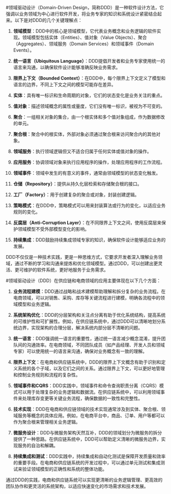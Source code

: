 #领域驱动设计（Domain-Driven Design，简称DDD）是一种软件设计方法，它强调以业务领域为中心进行软件开发，将业务专家的知识和系统设计紧密结合起来。以下是对DDD的几个关键理解点：

1. **领域模型**：DDD中的核心是领域模型，它代表业务概念和业务逻辑的软件实现。领域模型包括实体（Entities）、值对象（Value Objects）、聚合（Aggregates）、领域服务（Domain Services）和领域事件（Domain Events）。

2. **统一语言（Ubiquitous Language）**：DDD提倡开发者和业务专家使用统一的语言来沟通，以确保软件设计能够准确反映业务需求。

3. **限界上下文（Bounded Context）**：在DDD中，每个限界上下文定义了模型和语言的边界，不同上下文之间的模型可能存在差异。

4. **实体**：具有唯一标识和生命周期的对象，它们的状态变化是业务关注的重点。

5. **值对象**：描述领域概念的属性或量度，它们没有唯一标识，被视为不可变的。

6. **聚合**：一组相关对象的集合，由一个根实体和多个值对象组成，作为数据修改的单元。

7. **聚合根**：聚合中的根实体，外部对象必须通过聚合根来访问聚合内的其他对象。

8. **领域服务**：执行领域逻辑但又不适合归属于任何实体或值对象的操作。

9. **应用服务**：协调领域对象来执行应用程序的操作，处理应用程序的工作流程。

10. **领域事件**：领域中发生的有意义的事件，通常由领域模型的状态变化触发。

11. **仓储（Repository）**：提供从持久化层检索和存储聚合根的接口。

12. **工厂（Factory）**：用于创建复杂的聚合或对象，封装创建逻辑。

13. **策略模式**：在DDD中，策略模式可以用来封装算法或行为的变化，以适应业务规则的变化。

14. **反腐层（Anti-Corruption Layer）**：在不同限界上下文之间，使用反腐层来保护领域模型不受外部模型变化的影响。

15. **持续集成**：DDD鼓励持续集成领域专家的知识，确保软件设计能够适应业务的发展。

DDD不仅仅是一种技术实践，更是一种思维方式，它要求开发者深入理解业务领域，通过不断的学习和沟通来提炼和优化领域模型。通过DDD，可以创建出更灵活、更可维护的软件系统，更好地服务于业务需求。

#领域驱动设计（DDD）在供应链和电商领域的应用主要体现在以下几个方面：

1. **业务流程建模**：DDD通过战略和战术建模帮助理解和拆分复杂的业务流程。在电商领域，可以对销售、采购、库存等关键流程进行建模，明确各流程中的领域模型和业务逻辑。

2. **系统架构优化**：DDD的分层架构和关注点分离有助于优化系统结构，提高系统的可维护性和可扩展性。例如，在供应链系统中，通过DDD可以清晰地划分系统边界，实现架构的合理分层，解决系统内部分层不清晰的问题。

3. **统一语言**：DDD强调统一语言的重要性，通过统一语言减少概念混淆，提升团队间的沟通效率。在电商领域，不同团队成员（如产品经理、开发人员和领域专家）可以使用统一的语言来沟通，确保对业务概念有一致的理解。

4. **限界上下文**：在电商和供应链系统中，DDD的限界上下文概念有助于识别和定义系统的各个子域，以及它们之间的关系。通过限界上下文，可以更好地管理和控制业务规则和流程的复杂性。

5. **领域事件和CQRS**：DDD实践中，领域事件和命令查询职责分离（CQRS）模式可以用于处理复杂的业务逻辑和数据流。在供应链系统中，可以利用领域事件来处理库存变更等关键业务流程，确保数据的一致性和完整性。

6. **技术实现**：DDD在电商和供应链领域的技术实现通常涉及到实体、聚合根、领域服务等概念的具体应用。例如，在电商平台中，商品、订单、用户等都可以作为聚合根来管理相关业务逻辑。

7. **微服务设计**：DDD与微服务架构天然互补，DDD的领域划分为微服务的拆分提供了一种思路。在供应链系统中，DDD可以帮助定义清晰的微服务边界，实现服务的自治和解耦。

8. **持续集成和测试**：DDD实践中，持续集成和自动化测试是保障开发质量和效率的重要手段。在电商和供应链系统的开发过程中，可以通过单元测试和集成测试来验证领域模型的正确性和系统的整体功能。

通过DDD的实践，电商和供应链系统可以实现更清晰的业务逻辑管理、更高效的团队协作和更灵活的系统架构，以适应快速变化的市场需求和技术发展。



